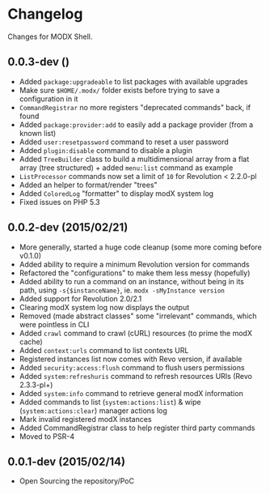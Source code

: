 # Changelog

Changes for MODX Shell.


## 0.0.3-dev ()

* Added `package:upgradeable` to list packages with available upgrades
* Make sure `$HOME/.modx/` folder exists before trying to save a configuration in it
* `CommandRegistrar` no more registers "deprecated commands" back, if found
* Added `package:provider:add` to easily add a package provider (from a known list)
* Added `user:resetpassword` command to reset a user password
* Added `plugin:disable` command to disable a plugin
* Added `TreeBuilder` class to build a multidimensional array from a flat array (tree structured) + added `menu:list` command as example
* `ListProcessor` commands now set a limit of `10` for Revolution < 2.2.0-pl
* Added an helper to format/render "trees"
* Added `ColoredLog` "formatter" to display modX system log
* Fixed issues on PHP 5.3


## 0.0.2-dev (2015/02/21)

* More generally, started a huge code cleanup (some more coming before v0.1.0)
* Added ability to require a minimum Revolution version for commands
* Refactored the "configurations" to make them less messy (hopefully)
* Added ability to run a command on an instance, without being in its path, using `-s{$instanceName}`, ie. `modx -sMyInstance version`
* Added support for Revolution 2.0/2.1
* Clearing modX system log now displays the output
* Removed (made abstract classes" some "irrelevant" commands, which were pointless in CLI
* Added `crawl` command to crawl (cURL) resources (to prime the modX cache)
* Added `context:urls` command to list contexts URL
* Registered instances list now comes with Revo version, if available
* Added `security:access:flush` command to flush users permissions
* Added `system:refreshuris` command to refresh resources URIs (Revo 2.3.3-pl+)
* Added `system:info` command to retrieve general modX information
* Added commands to list (`system:actions:list`) & wipe (`system:actions:clear`) manager actions log
* Mark invalid registered modX instances
* Added CommandRegistrar class to help register third party commands 
* Moved to PSR-4


## 0.0.1-dev (2015/02/14)

* Open Sourcing the repository/PoC
